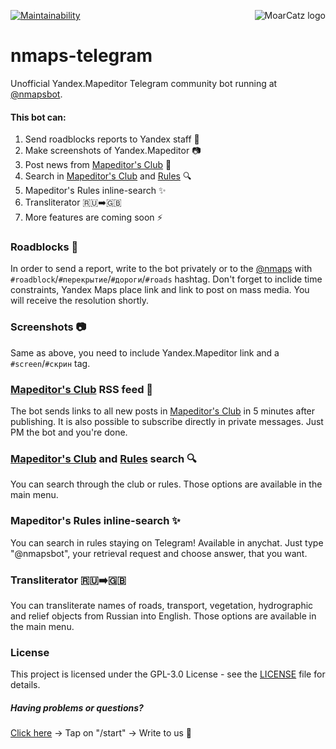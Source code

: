 <img src="https://avatars3.githubusercontent.com/u/21263910?v=3&s=100" alt="MoarCatz logo"
     title="MoarCatz" align="right" />
     
[![Maintainability](https://api.codeclimate.com/v1/badges/a3ec41945814b64a925f/maintainability)](https://codeclimate.com/github/MoarCatz/nmaps-telegram/maintainability)

# nmaps-telegram
Unofficial Yandex.Mapeditor Telegram community bot running at [@nmapsbot](https://t.me/nmapsbot).

#### This bot can:
1. Send roadblocks reports to Yandex staff :car:
2. Make screenshots of Yandex.Mapeditor :camera:
3. Post news from [Mapeditor's Club](https://yandex.ru/blog/narod-karta) :newspaper:
4. Search in [Mapeditor's Club](https://yandex.ru/blog/narod-karta) and [Rules](http://help.yandex.ru/nmaps/rules_2.xml) :mag:
5. Mapeditor's Rules inline-search :sparkles:
6. Transliterator :ru::arrow_right::gb:
7. More features are coming soon :zap:

### Roadblocks :car:
In order to send a report, write to the bot privately or to the [@nmaps](https://t.me/nmaps) with
`#roadblock`/`#перекрытие`/`#дороги`/`#roads` hashtag. Don't forget to inclide time constraints, Yandex Maps place
link and link to post on mass media. You will receive the resolution shortly.

### Screenshots :camera:
Same as above, you need to include Yandex.Mapeditor link and a `#screen`/`#скрин` tag.

### [Mapeditor's Club](https://yandex.ru/blog/narod-karta) RSS feed :newspaper:
The bot sends links to all new posts in [Mapeditor's Club](https://yandex.ru/blog/narod-karta) in 5 minutes after publishing. It is also possible to subscribe directly in private messages. Just PM the bot and you're done.

### [Mapeditor's Club](https://yandex.ru/blog/narod-karta) and [Rules](http://help.yandex.ru/nmaps/rules_2.xml) search :mag:
You can search through the club or rules. Those options are available in the main menu.

### Mapeditor's Rules inline-search :sparkles:
You can search in rules staying on Telegram! Available in anychat. Just type "@nmapsbot", your retrieval request and choose answer, that you want.

### Transliterator :ru::arrow_right::gb:
You can transliterate names of roads, transport, vegetation, hydrographic and relief objects from Russian into English. Those options are available in the main menu.

### License
This project is licensed under the GPL-3.0 License - see the [LICENSE](https://github.com/MoarCatz/nmaps-telegram/blob/master/LICENSE) file for details.

##### Having problems or questions?
[Click here](https://t.me/nmapsbot) -> Tap on "/start" -> Write to us :wave:
